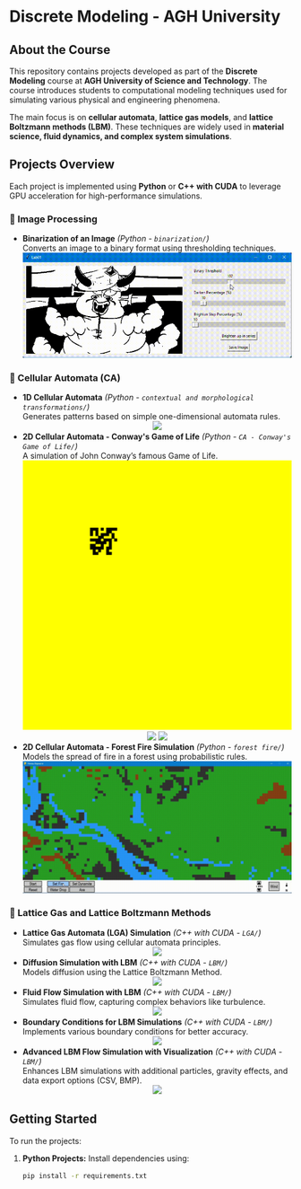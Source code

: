 # Discrete Modeling - AGH University

## About the Course  
This repository contains projects developed as part of the **Discrete Modeling** course at **AGH University of Science and Technology**. The course introduces students to computational modeling techniques used for simulating various physical and engineering phenomena.  

The main focus is on **cellular automata**, **lattice gas models**, and **lattice Boltzmann methods (LBM)**. These techniques are widely used in **material science, fluid dynamics, and complex system simulations**.  

## Projects Overview  

Each project is implemented using **Python** or **C++ with CUDA** to leverage GPU acceleration for high-performance simulations.

### 🔹 Image Processing
- **Binarization of an Image** *(Python - `binarization/`)*  
  Converts an image to a binary format using thresholding techniques.  
  <div align="center">
      <img src="media/binarization.gif">
  </div>  

### 🔹 Cellular Automata (CA)
- **1D Cellular Automata** *(Python - `contextual and morphological transformations/`)*  
  Generates patterns based on simple one-dimensional automata rules.  
  <div align="center">
      <img src="media/1d_ca.png">
  </div>  
- **2D Cellular Automata - Conway's Game of Life** *(Python - `CA - Conway's Game of Life/`)*  
  A simulation of John Conway’s famous Game of Life.  
  <div align="center">
      <img src="media/RANDOM_1.gif" width="500">
      <img src="media/RANDOM_2.gif" width="500">
      <img src="media/GLIDER_GUN_REFLECTING_5000.gif" width="500">
  </div>  
- **2D Cellular Automata - Forest Fire Simulation** *(Python - `forest fire/`)*  
  Models the spread of fire in a forest using probabilistic rules.  
  <div align="center">
      <img src="media/forest.gif">
  </div>  

### 🔹 Lattice Gas and Lattice Boltzmann Methods
- **Lattice Gas Automata (LGA) Simulation** *(C++ with CUDA - `LGA/`)*  
  Simulates gas flow using cellular automata principles.  
  <div align="center">
      <img src="media/LGA.gif">
  </div>  
- **Diffusion Simulation with LBM** *(C++ with CUDA - `LBM/`)*  
  Models diffusion using the Lattice Boltzmann Method.  
  <div align="center">
      <img src="media/LBM_diffusion.gif">
  </div>  
- **Fluid Flow Simulation with LBM** *(C++ with CUDA - `LBM/`)*  
  Simulates fluid flow, capturing complex behaviors like turbulence.  
  <div align="center">
      <img src="media/lbm_fluid_flow.gif">
  </div>  
- **Boundary Conditions for LBM Simulations** *(C++ with CUDA - `LBM/`)*  
  Implements various boundary conditions for better accuracy.  
  <div align="center">
      <img src="media/lbm_bc.gif">
  </div>  
- **Advanced LBM Flow Simulation with Visualization** *(C++ with CUDA - `LBM/`)*  
  Enhances LBM simulations with additional particles, gravity effects, and data export options (CSV, BMP).  
  <div align="center">
      <img src="media/particles.gif">
  </div>  

## Getting Started  
To run the projects:  
1. **Python Projects:** Install dependencies using:  
   ```sh
   pip install -r requirements.txt
